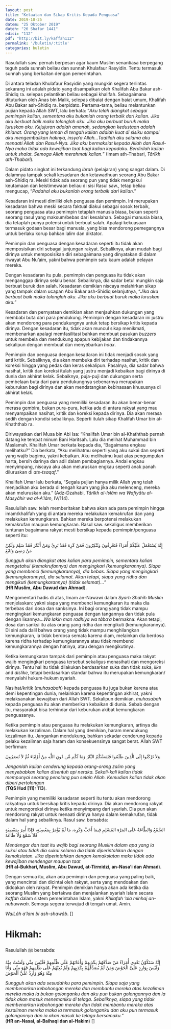 ```yaml
---
layout: post
title: "Ketaatan dan Sikap Kritis Kepada Penguasa"
date: 2019-10-25
datem: "25 Oktober 2019"
dateh: "26 Shafar 1441"
edisi: "112"
pdf: "http://bit.ly/kaffah112"
permalink: '/buletin/:title'
categories: buletin
---
```


Rasulullah saw. pernah berpesan agar kaum Muslim senantiasa berpegang teguh pada sunnah beliau dan sunnah Khulafaur Rasyidin. Tentu termasuk sunnah yang berkaitan dengan pemerintahan.

Di antara teladan Khulafaur Rasyidin yang mungkin segera terlintas sekarang ini adalah pidato yang disampaikan oleh Khalifah Abu Bakar ash-Shidiq ra. selepas pelantikan beliau sebagai khalifah. Sebagaimana dituturkan oleh Anas bin Malik, selepas dibaiat dengan baiat umum, Khalifah Abu Bakar ash-Shidiq ra. berpidato. Pertama-tama, beliau melantunkan pujian kepada Allah SWT, lalu berkata: “*Aku telah diangkat sebagai pemimpin kalian, sementara aku bukanlah orang terbaik dari kalian. Jika aku berbuat baik maka tolonglah aku. Jika aku berbuat buruk maka luruskan aku. Kejujuran adalah amanah, sedangkan kedustaan adalah khianat. Orang yang lemah di tengah kalian adalah kuat di sisiku sampai aku mengembalikan haknya, insya’a Allah…Taatilah aku selama aku menaati Allah dan Rasul-Nya. Jika aku bermaksiat kepada Allah dan Rasul-Nya maka tidak ada kewajiban taat bagi kalian kepadaku. Berdirilah kalian untuk shalat. Semoga Allah merahmati kalian.*” (Imam ath-Thabari, *Târîkh ath-Thabarî*).

Dalam pidato singkat ini terkandung *ibrah* (pelajaran) yang sangat dalam. Di dalamnya tampak sekali kesadaran dan ketawadhuan seorang Abu Bakar ash-Shidiq ra. Meski tidak ada seorang pun yang tidak mengakui keutamaan dan keistimewaan beliau di sisi Rasul saw., tetap beliau mengucap, “*Padahal aku bukanlah orang terbaik dari kalian.*”

Kesadaran ini mesti dimiliki oleh penguasa dan pemimpin. Ini merupakan kesadaran bahwa meski secara faktual diakui sebagai sosok terbaik, seorang penguasa atau pemimpin tetaplah manusia biasa, bukan seperti seorang rasul yang maksum/bebas dari kesalahan. Sebagai manusia biasa, dia tetaplah punya potensi untuk berbuat salah. Apalagi kekuasaan termasuk godaan besar bagi manusia, yang bisa mendorong pemegangnya untuk berlaku korup bahkan lalim dan diktator.

Pemimpin dan penguasa dengan kesadaran seperti itu tidak akan memposisikan diri sebagai junjungan rakyat. Sebaliknya, akan mudah bagi dirinya untuk memposisikan diri sebagaimana yang dinyatakan di dalam riwayat Abu Nu’aim, yakni bahwa pemimpin satu kaum adalah pelayan mereka.

Dengan kesadaran itu pula, pemimpin dan penguasa itu tidak akan menganggap dirinya selalu benar. Sebaliknya, dia sadar betul mungkin saja berbuat buruk dan salah. Kesadaran demikian niscaya melahirkan sikap yang tampak dalam ucapan Abu Bakar ash-Shidiq selanjutnya, “*Jika aku berbuat baik maka tolonglah aku. Jika aku berbuat buruk maka luruskan aku.*”

Kesadaran dan pernyataan demikian akan menjauhkan dukungan yang membabi buta dari para pendukung. Pemimpin dengan kesadaran ini justru akan mendorong para pendukungnya untuk tetap bersikap kritis kepada dirinya. Dengan kesadaran itu, tidak akan muncul sikap menikmati, membenarkan apalagi memfasilitasi bahkan membuat pasukan *buzzers* untuk membela dan mendukung apapun kebijakan dan tindakannya sekalipun dengan membuat dan menyebarkan *hoax*.

Pemimpin dan penguasa dengan kesadaran ini tidak menjadi sosok yang anti kritik. Sebaliknya, dia akan membuka diri terhadap nasihat, kritik dan koreksi hingga yang pedas dan keras sekalipun. Pasalnya, dia sadar bahwa nasihat, kritik dan koreksi itulah yang justru menjadi kebaikan bagi dirinya di dunia dan akhirat kelak. Sebaiknya, puja-puji dan dukungan serta pembelaan buta dari para pendukungnya sebenarnya merupakan keburukan bagi dirinya dan akan mendatangkan kebinasaan khususnya di akhirat kelak.

Pemimpin dan penguasa yang memiliki kesadaran itu akan benar-benar merasa gembira, bukan pura-pura, ketika ada di antara rakyat yang mau menyampaikan nasihat, kritik dan koreksi kepada dirinya. Dia akan merasa sedih dengan kondisi sebaliknya. Seperti itulah sikap Khalifah Umar bin al-Khaththab ra.

Diriwayatkan dari Musa bin Abi Isa: “Khalifah Umar bin al-Khaththab pernah datang ke tempat minum Bani Haritsah. Lalu dia melihat Muhammad bin Maslamah. Khalifah Umar berkata kepada dia, “Bagaimana engkau melihatku?” Dia berkata, “Aku melihatmu seperti yang aku sukai dan seperti yang wajib bagimu, yakni kebaikan. Aku melihatmu kuat atas pengumpulan harta, bersih darinya dan adil dalam pembagiannya. Andai engkau menyimpang, niscaya aku akan meluruskan engkau seperti anak panah diluruskan di *ats-tsaqaf*.”

Khalifah Umar lalu berkata, “Segala pujian hanya milik Allah yang telah menjadikan aku berada di tengah kaum yang jika aku melenceng, mereka akan meluruskan aku.” (Adz-Dzahabi, *Târîkh al-Islâm wa Wafiyâtu al-Masyâhir wa al-A’lâm*, IV/114).

Rasulullah saw. telah memberitakan bahwa akan ada para pemimpin hingga imam/khalifah yang di antara mereka melakukan kemakrufan dan yang melakukan kemungkaran. Bahkan mereka berpotensi melakukan kemakrufan maupun kemungkaran. Rasul saw. sekaligus memberikan tuntunan bagaimana rakyat mesti bersikap kepada pemimpin/penguasa seperti itu:

<p class="text-right-arabic">
إِنَّهُ يُسْتَعْمَلُ عَلَيْكُمْ أُمَرَاءُ فَتَعْرِفُونَ وَتُنْكِرُونَ فَمَنْ كَرِهَ فَقَدْ بَرِئَ وَمَنْ أَنْكَرَ فَقَدْ سَلِمَ وَلَكِنْ مَنْ رَضِىَ وَتَابَعَ
</p>

<p class="text-right-arti">
<i>Sungguh akan diangkat atas kalian para pemimpin, sementara kalian mengetahui (kemakrufannya) dan mengingkari (kemungkarannya). Siapa yang membenci (kemungkarannya), dia bebas. Siapa yang mengingkari (kemungkarannya), dia selamat. Akan tetapi, siapa yang ridha dan mengikuti (kemungkarannya) (tidak selamat)…”</i><br>
(<b>HR Muslim, Abu Dawud dan Ahmad</b>).
</p>

Mengomentari hadis di atas, Imam an-Nawawi dalam *Syarh Shahîh Muslim* menjelaskan: yakni siapa yang membenci kemungkaran itu maka dia terbebas dari dosa dan sanksinya. Ini bagi orang yang tidak mampu mengingkari kemungkaran penguasa dengan tangannya dan tidak pula dengan lisannya…*Wa lakin man radhiya wa tâba’a* bermakna: Akan tetapi, dosa dan sanksi itu atas orang yang ridha dan mengikuti (kemungkarannya). Di sini ada dalil bahwa orang yang tidak mampu menghilangkan kemungkaran, ia tidak berdosa semata karena diam, melainkan dia berdosa karena ridha terhadap kemungkarannya atau tidak membenci kemungkarannya dengan hatinya, atau dengan mengikutinya.

Ketika kemungkaran tampak dari pemimpin atau penguasa maka rakyat wajib mengingkari penguasa tersebut sekaligus menasihati dan mengoreksi dirinya. Tentu hal itu tidak dilakukan berdasarkan suka dan tidak suka, *like* and *dislike*, tetapi berdasarkan standar bahwa itu merupakan kemungkaran/ menyalahi hukum-hukum syariah.

Nasihat/kritik (*muhasabah*) kepada penguasa itu juga bukan karena atau demi kepentingan dunia, melainkan karena kepentingan akhirat, yakni melaksanakan kewajiban dari Allah SWT. Sekalipun demikian, *muhasabah* kepada penguasa itu akan memberikan kebaikan di dunia. Sebab dengan itu, masyarakat bisa terhindar dari keburukan akibat kemungkaran penguasanya.

Ketika pemimpin atau penguasa itu melakukan kemungkaran, artinya dia melakukan kezaliman. Dalam hal yang demikian, haram mendukung kezaliman itu. Jangankan mendukung, bahkan sekadar cenderung kepada pelaku kezaliman saja haram dan konsekuensinya sangat berat. Allah SWT berfirman:

<p class="text-right-arabic">
وَلاَ تَرْكَنُوا إِلَى الَّذِينَ ظَلَمُوا فَتَمَسَّكُمُ النَّارُ وَمَا لَكُم مِّن دُونِ اللَّهِ مِنْ أَوْلِيَاءَ ثُمَّ لاَ تُنصَرُونَ
</p>

<p class="text-right-arti">
<i>Janganlah kalian cenderung kepada orang-orang zalim yang menyebabkan kalian disentuh api neraka. Sekali-kali kalian tidak mempunyai seorang penolong pun selain Allah. Kemudian kalian tidak akan diberi pertolongan</i><br>
(<b>TQS Hud [11]: 113</b>).
</p>

Pemimpin yang memiliki kesadaran seperti itu tentu akan mendorong rakyatnya untuk bersikap kritis kepada dirinya. Dia akan mendorong rakyat untuk mengoreksi dirinya ketika menyimpang dari syariah. Dia pun akan mendorong rakyat untuk menaati dirinya hanya dalam kemakrufan, tidak dalam hal yang sebaliknya. Rasul saw. bersabda:

<p class="text-right-arabic">
السَّمْعُ وَالطَّاعَةُ عَلَى المَرْءِ المُسْلِمِ فِيمَا أَحَبَّ وَكَرِهَ، مَا لَمْ يُؤْمَرْ بِمَعْصِيَةٍ، فَإِذَا أُمِرَ بِمَعْصِيَةٍ فَلاَ سَمْعَ وَلاَ طَاعَةَ
</p>

<p class="text-right-arti">
<i>Mendengar dan taat itu wajib bagi seorang Muslim dalam apa yang ia sukai atau tidak dia sukai selama dia tidak diperintahkan dengan kemaksiatan. Jika diperintahkan dengan kemaksiatan maka tidak ada kewajiban mendengar maupun taat</i><br>
(<b>HR al-Bukhari, Muslim, Abu Dawud, at-Tirmidzi, an-Nasa’i dan Ahmad</b>).
</p>

Dengan semua itu, akan ada pemimpin dan penguasa yang paling baik, yang mencintai dan dicintai oleh rakyat, serta yang mendoakan dan didoakan oleh rakyat. Pemimpin demikian hanya akan ada ketika dia seorang Muslim yang bertakwa dan menjalankan syariah Islam secara *kaffah* dalam sistem pemerintahan Islam, yakni *Khilafah ‘ala minhaj an-nubuwwah*. Semoga segera terwujud di tengah umat. Amin.

*WalLâh a’lam bi ash-shawâb*. []


<!-- HIKMAH -->
<div class="card mt-5">
  <div class="card-header">
  <h1>Hikmah:</h1>
  </div>

  <div class="card-body">
  <p class="text-center">
  Rasulullah ﷺ  bersabda:
  </p>

  <p class="text-center-arabic">
  إِنَّهُ سَتَكُوْنُ بَعْدِي أُمَرَاءُ مَنْ صَدَّقَهُمْ بِكَذِبِهِمْ وَأَعَانَهُمْ عَلَى ظُلْمِهِمْ فَلَيْسَ مِنِّي وَلَسْتُ مِنْهُ وَلَيْسَ بِوَارِدٍ عَلَيَّ الْحَوْضَ وَمَنْ لَمْ يُصَدِّقْهُمْ بِكَذِبِهِمْ وَلَمْ يُعِنْهُمْ عَلَى ظُلْمِهِمْ فَهُوَ مِنِّي وَأَنَا مِنْهُ وَهُوَ وَارِدٌ عَلَيَّ الْحَوْضَ
  </p>

  <p class="text-center">
  <i>Sungguh akan ada sesudahku para pemimpin. Siapa saja yang membenarkan kebohongan mereka dan membantu mereka atas kezaliman mereka maka ia bukan golonganku dan aku pun bukan golongannya dan ia tidak akan masuk menemaniku di telaga. Sebaliknya, siapa yang tidak membenarkan kebohongan mereka dan tidak membantu mereka atas kezaliman mereka maka ia termasuk golonganku dan aku pun termasuk golongannya dan ia akan masuk ke telaga bersamaku.”</i><br>
  (<b>HR an-Nasai, al-Baihaqi dan al-Hakim</b>) []
  </p>
  </div>
</div>
<!-- END HIKMAH -->

